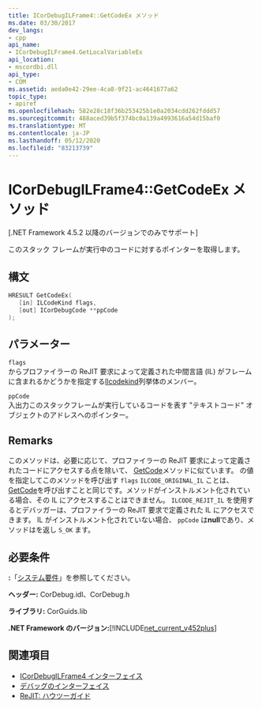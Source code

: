```yaml
---
title: ICorDebugILFrame4::GetCodeEx メソッド
ms.date: 03/30/2017
dev_langs:
- cpp
api_name:
- ICorDebugILFrame4.GetLocalVariableEx
api_location:
- mscordbi.dll
api_type:
- COM
ms.assetid: aeda0e42-29ee-4ca8-9f21-ac4641677a62
topic_type:
- apiref
ms.openlocfilehash: 582e28c18f36b253425b1e0a2034cdd262fddd57
ms.sourcegitcommit: 488aced39b5f374bc0a139a4993616a54d15baf0
ms.translationtype: MT
ms.contentlocale: ja-JP
ms.lasthandoff: 05/12/2020
ms.locfileid: "83213739"
---
```

# <a name="icordebugilframe4getcodeex-method"></a>ICorDebugILFrame4::GetCodeEx メソッド
[.NET Framework 4.5.2 以降のバージョンでのみでサポート]  
  
 このスタック フレームが実行中のコードに対するポインターを取得します。  
  
## <a name="syntax"></a>構文  
  
```cpp
HRESULT GetCodeEx(  
   [in] ILCodeKind flags,
   [out] ICorDebugCode **ppCode  
);  
```  
  
## <a name="parameters"></a>パラメーター  
 `flags`  
 からプロファイラーの ReJIT 要求によって定義された中間言語 (IL) がフレームに含まれるかどうかを指定する[Ilcodekind](ilcodekind-enumeration.md)列挙体のメンバー。  
  
 `ppCode`  
 入出力このスタックフレームが実行しているコードを表す "テキストコード" オブジェクトのアドレスへのポインター。  
  
## <a name="remarks"></a>Remarks  
 このメソッドは、必要に応じて、プロファイラーの ReJIT 要求によって定義されたコードにアクセスする点を除いて、 [GetCode](icordebugframe-getcode-method.md)メソッドに似ています。 の値を指定してこのメソッドを呼び出す `flags` `ILCODE_ORIGINAL_IL` ことは、 [GetCode](icordebugframe-getcode-method.md)を呼び出すことと同じです。メソッドがインストルメント化されている場合、その IL にアクセスすることはできません。 `ILCODE_REJIT_IL` を使用するとデバッガーは、プロファイラーの ReJIT 要求で定義された IL にアクセスできます。 IL がインストルメント化されていない場合、 `ppCode` は**null**であり、メソッドはを返し `S_OK` ます。  
  
## <a name="requirements"></a>必要条件  
 **:**「[システム要件](../../get-started/system-requirements.md)」を参照してください。  
  
 **ヘッダー:** CorDebug.idl、CorDebug.h  
  
 **ライブラリ:** CorGuids.lib  
  
 **.NET Framework のバージョン:**[!INCLUDE[net_current_v452plus](../../../../includes/net-current-v452plus-md.md)]  
  
## <a name="see-also"></a>関連項目

- [ICorDebugILFrame4 インターフェイス](icordebugilframe4-interface.md)
- [デバッグのインターフェイス](debugging-interfaces.md)
- [ReJIT: ハウツーガイド](https://docs.microsoft.com/archive/blogs/davbr/rejit-a-how-to-guide)

